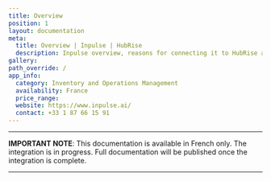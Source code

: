 ```yaml
---
title: Overview
position: 1
layout: documentation
meta:
  title: Overview | Inpulse | HubRise
  description: Inpulse overview, reasons for connecting it to HubRise and summary of integrated features. Synchronise data between Inpulse, your EPOS and your apps.
gallery:
path_override: /
app_info:
  category: Inventory and Operations Management
  availability: France
  price_range:
  website: https://www.inpulse.ai/
  contact: +33 1 87 66 15 91
---
```


---

**IMPORTANT NOTE**: This documentation is available <Link to="/fr/apps/inpulse" addLocalePrefix={false}>in French only</Link>. The integration is in progress. Full documentation will be published once the integration is complete.

---


